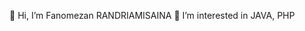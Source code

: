👋 Hi, I’m Fanomezan RANDRIAMISAINA
👀 I’m interested in JAVA, PHP


<!---
2Randi/2Randi is a ✨ special ✨ repository because its `README.md` (this file) appears on your GitHub profile.
You can click the Preview link to take a look at your changes.
--->

